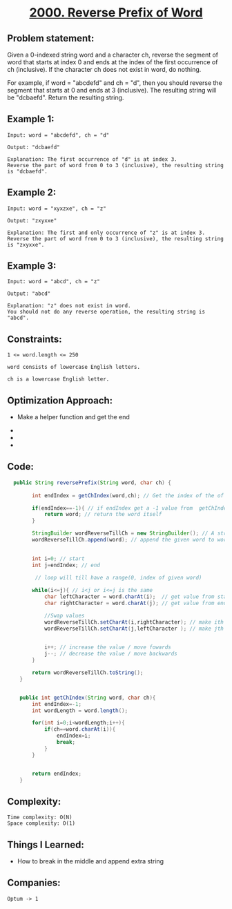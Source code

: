 <h1 align="center"><a href="https://leetcode.com/problems/reverse-prefix-of-word/" target="_blank">2000. Reverse Prefix of Word</a></h1>

## Problem statement:
Given a 0-indexed string word and a character ch, reverse the segment of word that starts at index 0 and ends at the index of the first occurrence of ch (inclusive). 
If the character ch does not exist in word, do nothing.

For example, if word = "abcdefd" and ch = "d", then you should reverse the segment that starts at 0 and ends at 3 (inclusive). The resulting string will be "dcbaefd".
Return the resulting string.




## Example 1:

```
Input: word = "abcdefd", ch = "d"

Output: "dcbaefd"

Explanation: The first occurrence of "d" is at index 3. 
Reverse the part of word from 0 to 3 (inclusive), the resulting string is "dcbaefd".

```

## Example 2:

```
Input: word = "xyxzxe", ch = "z"

Output: "zxyxxe"

Explanation: The first and only occurrence of "z" is at index 3.
Reverse the part of word from 0 to 3 (inclusive), the resulting string is "zxyxxe".

```


## Example 3:

```
Input: word = "abcd", ch = "z"

Output: "abcd"

Explanation: "z" does not exist in word.
You should not do any reverse operation, the resulting string is "abcd".

```


## Constraints:

```
1 <= word.length <= 250

word consists of lowercase English letters.

ch is a lowercase English letter.
```


 

## Optimization Approach:

- Make a helper function and get the end 
  
- 
  
-
  
- 



## Code: 

```java
  public String reversePrefix(String word, char ch) {
       
        int endIndex = getChIndex(word,ch); // Get the index of the of the character we want from this function

        if(endIndex==-1){ // if endIndex get a -1 value from  getChIndex they return -1 element not found
            return word; // return the word itself
        }

        StringBuilder wordReverseTillCh = new StringBuilder(); // A string form
        wordReverseTillCh.append(word); // append the given word to wordReverseTillCh

        
        int i=0; // start
        int j=endIndex; // end

         // loop will till have a range(0, index of given word)
       
        while(i<=j){ // i<j or i<=j is the same
            char leftCharacter = word.charAt(i);  // get value from start
            char rightCharacter = word.charAt(j); // get value from end

            //Swap values
            wordReverseTillCh.setCharAt(i,rightCharacter); // make ith (start) value end value (overwrite it)
            wordReverseTillCh.setCharAt(j,leftCharacter ); // make jth (end) value start value (overwrite it)
    

            i++; // increase the value / move fowards
            j--; // decrease the value / move backwards   
        }

        return wordReverseTillCh.toString();
    }


    public int getChIndex(String word, char ch){
        int endIndex=-1;
        int wordLength = word.length();

        for(int i=0;i<wordLength;i++){
            if(ch==word.charAt(i)){
                endIndex=i;
                break;
            }
        }


        return endIndex;
    }

```







## Complexity:

```
Time complexity: O(N)
Space complexity: O(1)
```

## Things I Learned:

- How to break in the middle and append extra string
  


## Companies:

```
Optum -> 1
```





